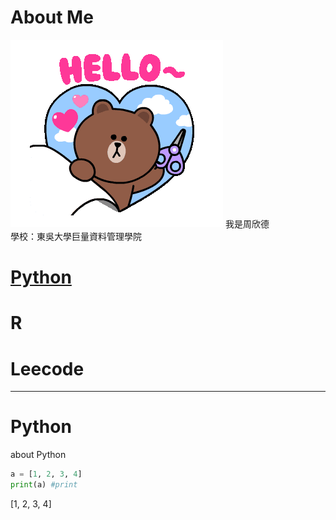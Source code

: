 # About Me
<img src='tenor.gif'>
我是周欣德</br>
學校：東吳大學巨量資料管理學院


# [Python](#Python)  
# R
# Leecode 
----------
# **Python**
about Python
```python
a = [1, 2, 3, 4]
print(a) #print
```
[1, 2, 3, 4]
